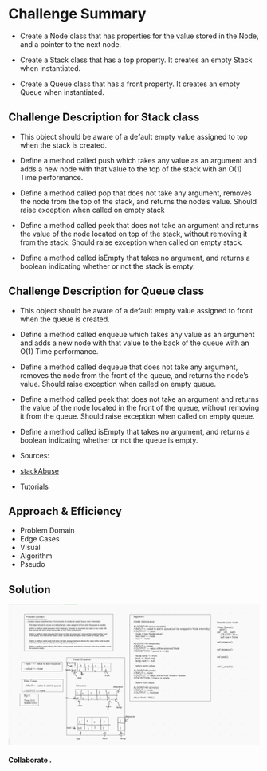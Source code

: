 # Challenge Summary
- Create a Node class that has properties for the value stored in the Node, and a pointer to the next node.

- Create a Stack class that has a top property. It creates an empty Stack when instantiated.

- Create a Queue class that has a front property. It creates an empty Queue when instantiated.
 

## Challenge Description for Stack class
- This object should be aware of a default empty value assigned to top when the stack is created.

- Define a method called push which takes any value as an argument and adds a new node with that value to the top of the stack with an O(1) Time performance.

- Define a method called pop that does not take any argument, removes the node from the top of the stack, and returns the node’s value.
Should raise exception when called on empty stack

- Define a method called peek that does not take an argument and returns the value of the node located on top of the stack, without removing it from the stack.
Should raise exception when called on empty stack.

- Define a method called isEmpty that takes no argument, and returns a boolean indicating whether or not the stack is empty.

## Challenge Description for Queue class 

- This object should be aware of a default empty value assigned to front when the queue is created.

- Define a method called enqueue which takes any value as an argument and adds a new node with that value to the back of the queue with an O(1) Time performance.

- Define a method called dequeue that does not take any argument, removes the node from the front of the queue, and returns the node’s value.
Should raise exception when called on empty queue.

- Define a method called peek that does not take an argument and returns the value of the node located in the front of the queue, without removing it from the queue.
Should raise exception when called on empty queue.

- Define a method called isEmpty that takes no argument, and returns a boolean indicating whether or not the queue is empty.

- Sources:
- [stackAbuse](https://stackabuse.com/stacks-and-queues-in-python/)
- [Tutorials](https://www.youtube.com/watch?v=IxQHWt0GpsU)



## Approach & Efficiency
- Problem Domain
- Edge Cases
- VIsual
- Algorithm
- Pseudo


## Solution
![stack and queues white board image](../assets/stacks.png)
#### Collaborate .